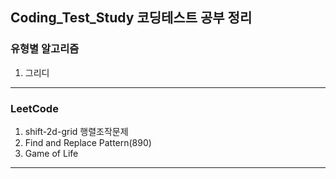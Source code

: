## Coding_Test_Study 코딩테스트 공부 정리
### 유형별 알고리즘
1. 그리디
---
### LeetCode
1. shift-2d-grid 행렬조작문제
2. Find and Replace Pattern(890)
3. Game of Life
---